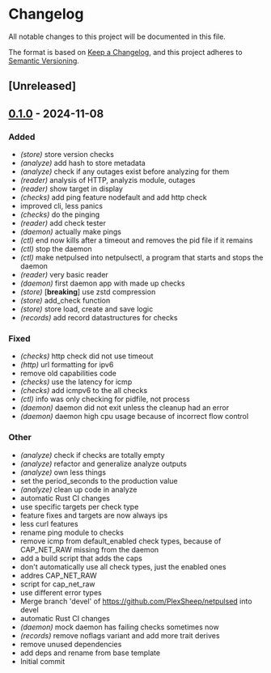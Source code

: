 # Changelog

All notable changes to this project will be documented in this file.

The format is based on [Keep a Changelog](https://keepachangelog.com/en/1.0.0/),
and this project adheres to [Semantic Versioning](https://semver.org/spec/v2.0.0.html).

## [Unreleased]

## [0.1.0](https://github.com/PlexSheep/netpulsed/releases/tag/v0.1.0) - 2024-11-08

### Added

- *(store)* store version checks
- *(analyze)* add hash to store metadata
- *(analyze)* check if any outages exist before analyzing for them
- *(reader)* analysis of HTTP, analyzis module, outages
- *(reader)* show target in display
- *(checks)* add ping feature nodefault and add http check
- improved cli, less panics
- *(checks)* do the pinging
- *(reader)* add check tester
- *(daemon)* actually make pings
- *(ctl)* end now kills after a timeout and removes the pid file if it remains
- *(ctl)* stop the daemon
- *(ctl)* make netpulsed into netpulsectl, a program that starts and stops the daemon
- *(reader)* very basic reader
- *(daemon)* first daemon app with made up checks
- *(store)* [**breaking**] use zstd compression
- *(store)* add_check function
- *(store)* store load, create and save logic
- *(records)* add record datastructures for checks

### Fixed

- *(checks)* http check did not use timeout
- *(http)* url formatting for ipv6
- remove old capabilities code
- *(checks)* use the latency for icmp
- *(checks)* add icmpv6 to the all checks
- *(ctl)* info was only checking for pidfile, not process
- *(daemon)* daemon did not exit unless the cleanup had an error
- *(daemon)* daemon high cpu usage because of incorrect flow control

### Other

- *(analyze)* check if checks are totally empty
- *(analyze)* refactor and generalize analyze outputs
- *(analyze)* own less things
- set the period_seconds to the production value
- *(analyze)* clean up code in analyze
- automatic Rust CI changes
- use specific targets per check type
- feature fixes and targets are now always ips
- less curl features
- rename ping module to checks
- remove icmp from default_enabled check types, because of CAP_NET_RAW missing from the daemon
- add a build script that adds the caps
- don't automatically use all check types, just the enabled ones
- addres CAP_NET_RAW
- script for cap_net_raw
- use different error types
- Merge branch 'devel' of https://github.com/PlexSheep/netpulsed into devel
- automatic Rust CI changes
- *(daemon)* mock daemon has failing checks sometimes now
- *(records)* remove noflags variant and add more trait derives
- remove unused dependencies
- add deps and rename from base template
- Initial commit
